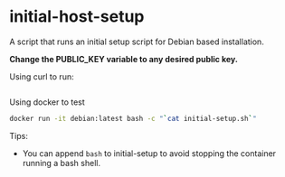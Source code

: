 # initial-host-setup

A script that runs an initial setup script for Debian based installation. 

**Change the PUBLIC_KEY variable to any desired public key.**

Using curl to run:
```bash

```

Using docker to test
```bash
docker run -it debian:latest bash -c "`cat initial-setup.sh`"
```

Tips:
* You can append ```bash``` to initial-setup to avoid stopping the container running a bash shell.
